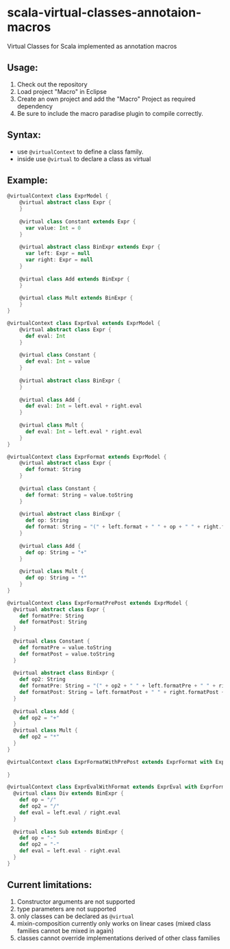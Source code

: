scala-virtual-classes-annotaion-macros
======================================

Virtual Classes for Scala implemented as annotation macros

Usage:
-------
1. Check out the repository
2. Load project "Macro" in Eclipse
3. Create an own project and add the "Macro" Project as required dependency
4. Be sure to include the macro paradise plugin to compile correctly.

Syntax:
--------
- use `@virtualContext` to define a class family.
- inside use `@virtual` to declare a class as virtual

Example:
--------

```scala
@virtualContext class ExprModel {
	@virtual abstract class Expr {
	}
	
	@virtual class Constant extends Expr {
	  var value: Int = 0
	}
	
	@virtual abstract class BinExpr extends Expr {
	  var left: Expr = null
	  var right: Expr = null
	}
	
	@virtual class Add extends BinExpr {
	}
	
	@virtual class Mult extends BinExpr {
	}
}

@virtualContext class ExprEval extends ExprModel {
	@virtual abstract class Expr {
	  def eval: Int
	}
	
	@virtual class Constant {
	  def eval: Int = value
	}
	
	@virtual abstract class BinExpr {
	}
	
	@virtual class Add {
	  def eval: Int = left.eval + right.eval
	}
	
	@virtual class Mult {
	  def eval: Int = left.eval * right.eval
	}
}

@virtualContext class ExprFormat extends ExprModel {
	@virtual abstract class Expr {
	  def format: String
	}
	
	@virtual class Constant {
	  def format: String = value.toString
	}
	
	@virtual abstract class BinExpr {
	  def op: String
	  def format: String = "(" + left.format + " " + op + " " + right.format + ")"
	}
	
	@virtual class Add {
	  def op: String = "+"
	}
	
	@virtual class Mult {
	  def op: String = "*"
	}
}

@virtualContext class ExprFormatPrePost extends ExprModel {
  @virtual abstract class Expr {
    def formatPre: String
    def formatPost: String
  }
  
  @virtual class Constant {
    def formatPre = value.toString
    def formatPost = value.toString
  }
  
  @virtual abstract class BinExpr {
    def op2: String
    def formatPre: String = "(" + op2 + " " + left.formatPre + " " + right.formatPre + ")"
    def formatPost: String = left.formatPost + " " + right.formatPost + " " + op2
  }
  
  @virtual class Add {
    def op2 = "+"
  }
  @virtual class Mult {
    def op2 = "*"
  }
}

@virtualContext class ExprFormatWithPrePost extends ExprFormat with ExprFormatPrePost {
  
}

@virtualContext class ExprEvalWithFormat extends ExprEval with ExprFormat with ExprFormatPrePost {
  @virtual class Div extends BinExpr {
    def op = "/"
    def op2 = "/"
    def eval = left.eval / right.eval
  }
  
  @virtual class Sub extends BinExpr {
    def op = "-"
    def op2 = "-"
    def eval = left.eval - right.eval
  }
}

```

Current limitations:
-----
1. Constructor arguments are not supported
2. type parameters are not supported
3. only classes can be declared as `@virtual`
4. mixin-composition currently only works on linear cases (mixed class families cannot be mixed in again)
5. classes cannot override implementations derived of other class families
